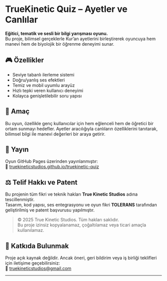 # TrueKinetic Quiz – Ayetler ve Canlılar

**Eğitici, tematik ve sesli bir bilgi yarışması oyunu.**  
Bu proje, bilimsel gerçeklerle Kur’an ayetlerini birleştirerek oyuncuya hem manevi hem de biyolojik bir öğrenme deneyimi sunar.

## 🎮 Özellikler

- Seviye tabanlı ilerleme sistemi
- Doğru/yanlış ses efektleri
- Temiz ve mobil uyumlu arayüz
- Hızlı tepki veren kullanıcı deneyimi
- Kolayca genişletilebilir soru yapısı

## 🧠 Amaç

Bu oyun, özellikle genç kullanıcılar için hem eğlenceli hem de öğretici bir ortam sunmayı hedefler. Ayetler aracılığıyla canlıların özelliklerini tanıtarak, bilimsel bilgi ile manevi değerleri bir araya getirir.

## 🚀 Yayın

Oyun GitHub Pages üzerinden yayınlanmıştır:  
🔗 [truekineticstudios.github.io/truekinetic-quiz](https://truekineticstudios.github.io/truekinetic-quiz)

## ⚖️ Telif Hakkı ve Patent

Bu projenin tüm fikri ve teknik hakları **True Kinetic Studios** adına tescillenmiştir.  
Tasarım, kod yapısı, ses entegrasyonu ve oyun fikri **TOLERANS** tarafından geliştirilmiş ve patent başvurusu yapılmıştır.

> © 2025 True Kinetic Studios. Tüm hakları saklıdır.  
> Bu proje izinsiz kopyalanamaz, çoğaltılamaz veya ticari amaçla kullanılamaz.

## 🤝 Katkıda Bulunmak

Proje açık kaynak değildir. Ancak öneri, geri bildirim veya iş birliği teklifleri için iletişime geçebilirsiniz:  
📧 truekineticstudios@gmail.com

---
